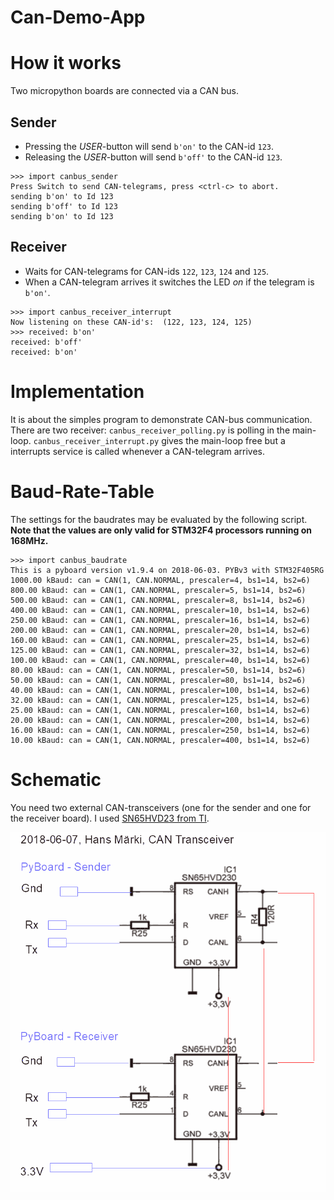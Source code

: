 # Can-Demo-App

# How it works
Two micropython boards are connected via a CAN bus.

## Sender
- Pressing the *USER*-button will send `b'on'` to the CAN-id `123`.
- Releasing the *USER*-button will send `b'off'` to the CAN-id `123`.

```
>>> import canbus_sender
Press Switch to send CAN-telegrams, press <ctrl-c> to abort.
sending b'on' to Id 123
sending b'off' to Id 123
sending b'on' to Id 123
```

## Receiver
- Waits for CAN-telegrams for CAN-ids `122`, `123`, `124` and `125`.
- When a CAN-telegram arrives it switches the LED *on* if the telegram is `b'on'`.

```
>>> import canbus_receiver_interrupt
Now listening on these CAN-id's:  (122, 123, 124, 125)
>>> received: b'on'
received: b'off'
received: b'on'
```

# Implementation
It is about the simples program to demonstrate CAN-bus communication.
There are two receiver: `canbus_receiver_polling.py` is polling in the main-loop. `canbus_receiver_interrupt.py` gives the main-loop free but a interrupts service is called whenever a CAN-telegram arrives.

# Baud-Rate-Table
The settings for the baudrates may be evaluated by the following script.
**Note that the values are only valid for STM32F4 processors running on 168MHz.**
```
>>> import canbus_baudrate
This is a pyboard version v1.9.4 on 2018-06-03. PYBv3 with STM32F405RG
1000.00 kBaud: can = CAN(1, CAN.NORMAL, prescaler=4, bs1=14, bs2=6)
800.00 kBaud: can = CAN(1, CAN.NORMAL, prescaler=5, bs1=14, bs2=6)
500.00 kBaud: can = CAN(1, CAN.NORMAL, prescaler=8, bs1=14, bs2=6)
400.00 kBaud: can = CAN(1, CAN.NORMAL, prescaler=10, bs1=14, bs2=6)
250.00 kBaud: can = CAN(1, CAN.NORMAL, prescaler=16, bs1=14, bs2=6)
200.00 kBaud: can = CAN(1, CAN.NORMAL, prescaler=20, bs1=14, bs2=6)
160.00 kBaud: can = CAN(1, CAN.NORMAL, prescaler=25, bs1=14, bs2=6)
125.00 kBaud: can = CAN(1, CAN.NORMAL, prescaler=32, bs1=14, bs2=6)
100.00 kBaud: can = CAN(1, CAN.NORMAL, prescaler=40, bs1=14, bs2=6)
80.00 kBaud: can = CAN(1, CAN.NORMAL, prescaler=50, bs1=14, bs2=6)
50.00 kBaud: can = CAN(1, CAN.NORMAL, prescaler=80, bs1=14, bs2=6)
40.00 kBaud: can = CAN(1, CAN.NORMAL, prescaler=100, bs1=14, bs2=6)
32.00 kBaud: can = CAN(1, CAN.NORMAL, prescaler=125, bs1=14, bs2=6)
25.00 kBaud: can = CAN(1, CAN.NORMAL, prescaler=160, bs1=14, bs2=6)
20.00 kBaud: can = CAN(1, CAN.NORMAL, prescaler=200, bs1=14, bs2=6)
16.00 kBaud: can = CAN(1, CAN.NORMAL, prescaler=250, bs1=14, bs2=6)
10.00 kBaud: can = CAN(1, CAN.NORMAL, prescaler=400, bs1=14, bs2=6)
```


# Schematic
You need two external CAN-transceivers (one for the sender and one for the receiver board). I used [SN65HVD23 from TI](http://www.ti.com/lit/ds/symlink/sn65hvd230.pdf).

![CAN tranceiver](schematic/CAN_transceiver_schematic.png)

